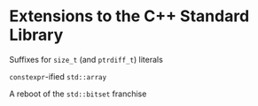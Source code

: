 Extensions to the C++ Standard Library
======================================

Suffixes for `size_t` (and `ptrdiff_t`) literals

`constexpr`-ified `std::array`

A reboot of the `std::bitset` franchise 